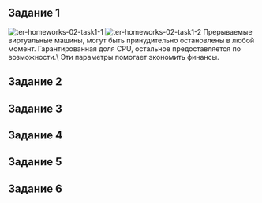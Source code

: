 ## Задание 1
![ter-homeworks-02-task1-1](https://github.com/user-attachments/assets/adb36344-d7dc-42ef-acdd-acdb4421bb51)
![ter-homeworks-02-task1-2](https://github.com/user-attachments/assets/26c7f965-142d-4066-8810-34c63d96196e)
Прерываемые виртуальные машины, могут быть принудительно остановлены в любой момент. Гарантированная доля CPU, остальное предоставляется по возможности.\ 
Эти параметры помогает экономить финансы.
## Задание 2
## Задание 3
## Задание 4
## Задание 5
## Задание 6
